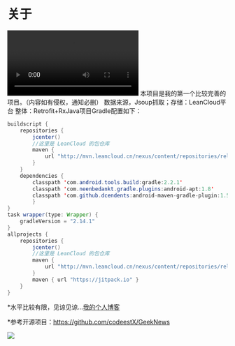 关于
===

![](./test.mp4)
        本项目是我的第一个比较完善的项目。（内容如有侵权，通知必删）
        数据来源，Jsoup抓取；存储：LeanCloud平台
        整体：Retrofit+RxJava项目Gradle配置如下：
       
```Java
buildscript { 
    repositories { 
        jcenter()
        //这里是 LeanCloud 的包仓库
        maven {
            url "http://mvn.leancloud.cn/nexus/content/repositories/releases" 
        }
    }
    dependencies {
        classpath 'com.android.tools.build:gradle:2.2.1'
        classpath 'com.neenbedankt.gradle.plugins:android-apt:1.8'
        classpath 'com.github.dcendents:android-maven-gradle-plugin:1.5'   
        }
}
task wrapper(type: Wrapper) {
    gradleVersion = "2.14.1"
}
allprojects {
    repositories {
        jcenter()
        //这里是 LeanCloud 的包仓库
        maven {
            url "http://mvn.leancloud.cn/nexus/content/repositories/releases"
        }
        maven { url "https://jitpack.io" } 
    }
}
```

*水平比较有限，见谅见谅...[我的个人博客](http://blog.csdn.net/wjzj000 )

*参考开源项目：https://github.com/codeestX/GeekNews 

![](./main.gif)
